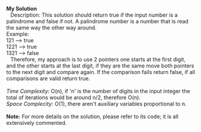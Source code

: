 **My Solution**</br> 
&ensp;  Description: This solution should return true if the input number is a palindrome and false if not. A palindrome number is a number that is read the same way the other way around.</br> 
Example:</br> 
121 --> true</br> 
1221 --> true</br> 
1321 --> false</br> 
&ensp;  Therefore, my approach is to use 2 pointers one starts at the first digit, and the other starts at the last digit, if they are the same move both pointers to the next digit and compare again. If the comparison fails return false, if all comparisons are valid return true.</br> 
</br>
_Time Complexity_: O(n), if 'n' is the number of digits in the input integer the total of iterations would be around n/2, therefore O(n).</br> 
_Space Complecity_: O(1), there aren't auxiliary variables proportional to n.
<br /><br />**Note:** For more details on the solution, please refer to its code; it is all extensively commented.
